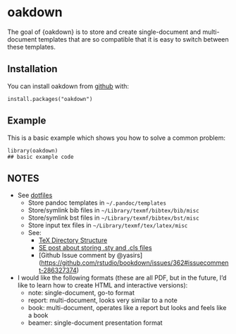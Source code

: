
<!-- README.md is generated from README.Rmd. Please edit that file -->

# oakdown

<!-- badges: start -->
<!-- badges: end -->

The goal of {oakdown} is to store and create single-document and
multi-document templates that are so compatible that it is easy to
switch between these templates.

## Installation

You can install oakdown from
[github](https://github.com/omkarakatta/oakdown) with:

    install.packages("oakdown")

## Example

This is a basic example which shows you how to solve a common problem:

    library(oakdown)
    ## basic example code

## NOTES

-   See [dotfiles](https://github.com/omkarakatta/dotfiles)
    -   Store pandoc templates in `~/.pandoc/templates`
    -   Store/symlink bib files in `~/Library/texmf/bibtex/bib/misc`
    -   Store/symlink bst files in `~/Library/texmf/bibtex/bst/misc`
    -   Store input tex files in `~/Library/texmf/tex/latex/misc`
    -   See:
        -   [TeX Directory
            Structure](http://tug.org/tds/tds.html#Local-additions)
        -   [SE post about storing .sty and .cls
            files](https://tex.stackexchange.com/questions/1137/where-do-i-place-my-own-sty-or-cls-files-to-make-them-available-to-all-my-te)
        -   \[Github Issue comment by
            @yasirs\](<a href="https://github.com/rstudio/bookdown/issues/362#issuecomment-286327374" class="uri">https://github.com/rstudio/bookdown/issues/362#issuecomment-286327374</a>)
-   I would like the following formats (these are all PDF, but in the
    future, I’d like to learn how to create HTML and interactive
    versions):
    -   note: single-document, go-to format
    -   report: multi-document, looks very similar to a note
    -   book: multi-document, operates like a report but looks and feels
        like a book
    -   beamer: single-document presentation format
